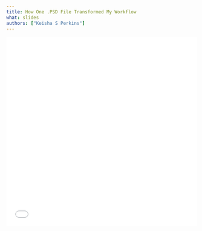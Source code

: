 ```yaml
---
title: How One .PSD File Transformed My Workflow
what: slides
authors: ["Keisha S Perkins"]
---
```

<iframe src="//slides.com/kayesspea/deck/embed" style="width: 100%; min-height:500px" scrolling="no" frameborder="0" webkitallowfullscreen mozallowfullscreen allowfullscreen></iframe>